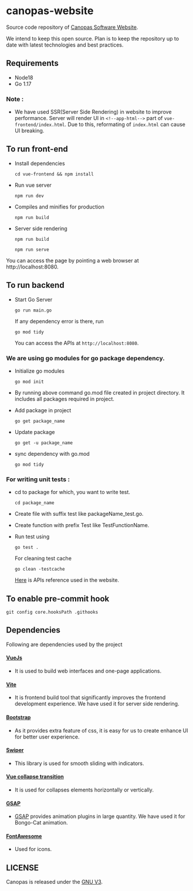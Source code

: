 # canopas-website

Source code repository of [Canopas Software Website](https://canopas.com).

We intend to keep this open source. Plan is to keep the repository up to date with latest technologies and best practices.

## Requirements

- Node18
- Go 1.17

### Note : 
- We have used SSR(Server Side Rendering) in website to improve performance. Server will render UI in `<!--app-html-->` part of `vue-frontend/index.html`. Due to this,  reformating of `index.html` can cause UI breaking. 

## To run front-end

- Install dependencies

  ```
  cd vue-frontend && npm install
  ```

- Run vue server

  ```
  npm run dev
  ```

- Compiles and minifies for production

  ```
  npm run build
  ```

- Server side rendering

  ```
  npm run build
  ```

  ```
  npm run serve
  ```

You can access the page by pointing a web browser at http://localhost:8080.

## To run backend

- Start Go Server

  ```
  go run main.go
  ```

  If any dependency error is there, run

  ```
  go mod tidy
  ```

  You can access the APIs at `http://localhost:8080`.

### We are using go modules for go package dependency.

- Initialize go modules

  ```
  go mod init
  ```

- By running above command go.mod file created in project directory. It includes all packages required in project.

- Add package in project

  ```
  go get package_name
  ```

- Update package

  ```
  go get -u package_name
  ```

- sync dependency with go.mod

  ```
  go mod tidy
  ```

### For writing unit tests :

- cd to package for which, you want to write test.

  ```
  cd package_name
  ```

- Create file with suffix test like packageName_test.go.

- Create function with prefix Test like TestFunctionName.

- Run test using

  ```
  go test .
  ```

  For cleaning test cache

  ```
  go clean -testcache
  ```

  [Here](https://github.com/canopas/canopas-website/blob/master/api-doc.md) is APIs reference used in the website.
 
## To enable pre-commit hook

```
git config core.hooksPath .githooks
```

## Dependencies

Following are dependencies used by the project

#### [VueJs](https://github.com/vuejs/core)

- It is used to build web interfaces and one-page applications.

#### [Vite](https://github.com/vitejs/vite)

- It is frontend build tool that significantly improves the frontend development experience. We have used it for server side rendering. 

#### [Bootstrap](https://github.com/twbs/bootstrap)

- As it provides extra feature of css, it is easy for us to create enhance UI for better user experience.

#### [Swiper](https://github.com/nolimits4web/swiper)

- This library is used for smooth sliding with indicators.

#### [Vue collapse transition](https://github.com/ivanvermeyen/vue-collapse-transition)

- It is used for collapses elements horizontally or vertically.

#### [GSAP](https://github.com/greensock/GSAP)

- [GSAP](https://greensock.com/docs/) provides animation plugins in large quantity. We have used it for Bongo-Cat animation.

#### [FontAwesome](https://github.com/FortAwesome/Font-Awesome)

- Used for icons.

## LICENSE

Canopas is released under the [GNU V3](https://github.com/canopas/canopas-website/blob/master/LICENSE.md).
